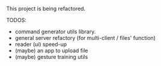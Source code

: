 This project is being refactored.

TODOS:

- command generator utils library.
- general server refactory (for multi-client / files' function)
- reader (ui) speed-up
- (maybe) an app to upload file
- (maybe) gesture training utils
